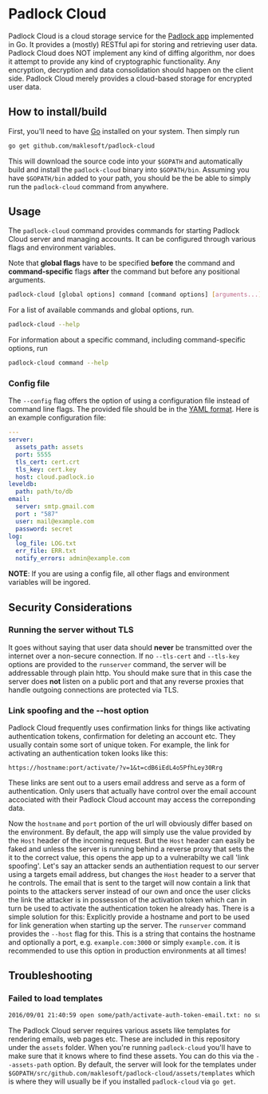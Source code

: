 # Padlock Cloud

Padlock Cloud is a cloud storage service for the
[Padlock app](https://github.com/maklesoft/padlock/) implemented in Go. It
provides a (mostly) RESTful api for storing and retrieving user data. Padlock
Cloud does NOT implement any kind of diffing algorithm, nor does it attempt to
provide any kind of cryptographic functionality. Any encryption, decryption and
data consolidation should happen on the client side. Padlock Cloud merely
provides a cloud-based storage for encrypted user data.

## How to install/build

First, you'll need to have [Go](https://golang.org/) installed on your system.
Then simply run

```sh
go get github.com/maklesoft/padlock-cloud
```

This will download the source code into your `$GOPATH` and automatically build
and install the `padlock-cloud` binary into `$GOPATH/bin`. Assuming you have
`$GOPATH/bin` added to your path, you should be the be able to simply run the
`padlock-cloud` command from anywhere.

## Usage

The `padlock-cloud` command provides commands for starting Padlock Cloud server
and managing accounts. It can be configured through various flags and
environment variables.

Note that **global flags** have to be specified **before** the command and
**command-specific** flags **after** the command but before any positional
arguments.

```sh
padlock-cloud [global options] command [command options] [arguments...]
```

For a list of available commands and global options, run.

```sh
padlock-cloud --help
```

For information about a specific command, including command-specific options,
run

```sh
padlock-cloud command --help
```

### Config file

The `--config` flag offers the option of using a configuration file instead of
command line flags. The provided file should be in the
[YAML format](http://yaml.org/). Here is an example configuration file:

```yaml
---
server:
  assets_path: assets
  port: 5555
  tls_cert: cert.crt
  tls_key: cert.key
  host: cloud.padlock.io
leveldb:
  path: path/to/db
email:
  server: smtp.gmail.com
  port : "587"
  user: mail@example.com
  password: secret
log:
  log_file: LOG.txt
  err_file: ERR.txt
  notify_errors: admin@example.com
```

**NOTE**: If you are using a config file, all other flags and environment
variables will be ingored.

## Security Considerations

### Running the server without TLS

It goes without saying that user data should **never** be transmitted over the
internet over a non-secure connection. If no `--tls-cert` and `--tls-key`
options are provided to the `runserver` command, the server will be addressable
through plain http. You should make sure that in this case the server does
**not** listen on a public port and that any reverse proxies that handle
outgoing connections are protected via TLS.

### Link spoofing and the --host option

Padlock Cloud frequently uses confirmation links for things like activating
authentication tokens, confirmation for deleting an account etc. They usually
contain some sort of unique token. For example, the link for activating an
authentication token looks like this:

```
https://hostname:port/activate/?v=1&t=cdB6iEdL4o5PfhLey30Rrg
```

These links are sent out to a users email address and serve as a form of
authentication. Only users that actually have control over the email account
accociated with their Padlock Cloud account may access the correponding data.

Now the `hostname` and `port` portion of the url will obviously differ based on
the environment. By default, the app will simply use the value provided by the
`Host` header of the incoming request. But the `Host` header can easily be
faked and unless the server is running behind a reverse proxy that sets the it
to the correct value, this opens the app up to a vulnerabilty we call 'link
spoofing'. Let's say an attacker sends an authentiation request to our server
using a targets email address, but changes the `Host` header to a server that
he controls. The email that is sent to the target will now contain a link that
points to the attackers server instead of our own and once the user clicks the
link the attacker is in possession of the activation token which can in turn be
used to activate the authentication token he already has.  There is a simple
solution for this: Explicitly provide a hostname and port to be used for link
generation when starting up the server. The `runserver` command provides the
`--host` flag for this. This is a string that contains the hostname and
optionally a port, e.g. `example.com:3000` or simply `example.com`. it is
recommended to use this option in production environments at all times!

## Troubleshooting

### Failed to load templates

```sh
2016/09/01 21:40:59 open some/path/activate-auth-token-email.txt: no such file or directory
```

The Padlock Cloud server requires various assets like templates for rendering
emails, web pages etc. These are included in this repository under the `assets`
folder. When you're running `padlock-cloud` you'll have to make sure that it
knows where to find these assets. You can do this via the `--assets-path`
option. By default, the server will look for the templates under
`$GOPATH/src/github.com/maklesoft/padlock-cloud/assets/templates` which is
where they will usually be if you installed `padlock-cloud` via `go get`.
